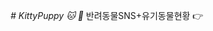 *# KittyPuppy :cat: :dog:*
반려동물SNS+유기동물현황
<g-emoji class="g-emoji" alias="point_right" fallback-src="https://github.githubassets.com/images/icons/emoji/unicode/1f449.png">👉</g-emoji>
